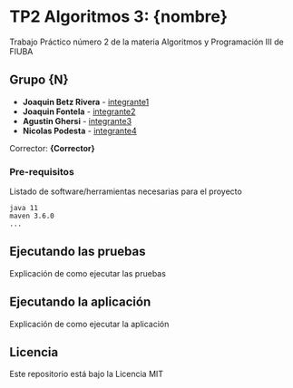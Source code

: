 # TP2 Algoritmos 3: {nombre}

Trabajo Práctico número 2 de la materia Algoritmos y Programación III de FIUBA

## Grupo {N}

* **Joaquin Betz Rivera** - [integrante1](https://github.com/joacobetz)
* **Joaquin Fontela** - [integrante2](https://github.com/joaquinfontela)
* **Agustin Ghersi** - [integrante3](https://github.com/agustinghersi)
* **Nicolas Podesta** - [integrante4](https://github.com/NicoPodesta)

Corrector: **{Corrector}**

### Pre-requisitos

Listado de software/herramientas necesarias para el proyecto

```
java 11
maven 3.6.0
...
```

## Ejecutando las pruebas

Explicación de como ejecutar las pruebas

## Ejecutando la aplicación

Explicación de como ejecutar la aplicación

## Licencia

Este repositorio está bajo la Licencia MIT
